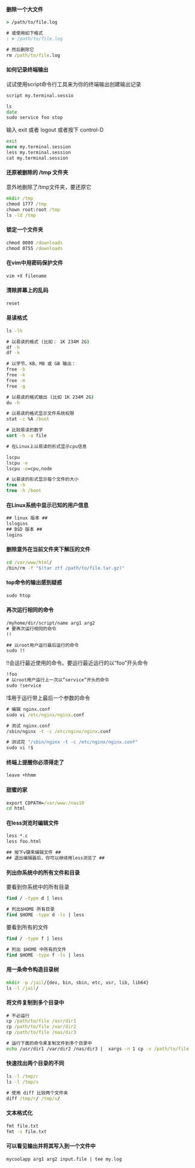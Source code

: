 #### 删除一个大文件
```cmd
> /path/to/file.log

# 或使用如下格式
: > /path/to/file.log

# 然后删除它
rm /path/to/file.log
```

#### 如何记录终端输出
试试使用script命令行工具来为你的终端输出创建输出记录
```cmd
script my.terminal.sessio

ls
date
sudo service foo stop
```

输入 exit 或者 logout 或者按下 control-D
```cmd
exit
more my.terminal.session
less my.terminal.session
cat my.terminal.session
```

#### 还原被删除的 /tmp 文件夹
意外地删除了/tmp文件夹，要还原它
```cmd
mkdir /tmp
chmod 1777 /tmp
chown root:root /tmp
ls -ld /tmp
```

#### 锁定一个文件夹
```cmd
chmod 0000 /downloads
chmod 0755 /downloads
```

#### 在vim中用密码保护文件
```cmd
vim +X filename
```

#### 清除屏幕上的乱码
```cmd
reset
```

#### 易读格式
```cmd
ls -lh

# 以易读的格式 (比如： 1K 234M 2G)
df -h
df -k

# 以字节、KB、MB 或 GB 输出：
free -b
free -k
free -m
free -g

# 以易读的格式输出 (比如 1K 234M 2G)
du -h

# 以易读的格式显示文件系统权限
stat -c %A /boot

# 比较易读的数字
sort -h -a file

# 在Linux上以易读的形式显示cpu信息

lscpu
lscpu -e
lscpu -e=cpu,node

# 以易读的形式显示每个文件的大小
tree -h
tree -h /boot
```

#### 在Linux系统中显示已知的用户信息
```cmd
## linux 版本 ##
lslogins
## BSD 版本 ##
logins
```

#### 删除意外在当前文件夹下解压的文件
```cmd
cd /var/www/html/
/bin/rm -f "$(tar ztf /path/to/file.tar.gz)"
```

#### top命令的输出感到疑惑
```cmd
sudo htop
```

#### 再次运行相同的命令
```cmd
/myhome/dir/script/name arg1 arg2
# 要再次运行相同的命令
!!

## 以root用户运行最后运行的命令
sudo !!
```

!!会运行最近使用的命令。要运行最近运行的以“foo”开头命令
```cmd
!foo
# 以root用户运行上一次以“service”开头的命令
sudo !service
```

!$用于运行带上最后一个参数的命令
```cmd
# 编辑 nginx.conf
sudo vi /etc/nginx/nginx.conf

# 测试 nginx.conf
/sbin/nginx -t -c /etc/nginx/nginx.conf

# 测试完 "/sbin/nginx -t -c /etc/nginx/nginx.conf"
sudo vi !$
```

#### 终端上提醒你必须得走了
```cmd
leave +hhmm
```

#### 甜蜜的家
```cmd
export CDPATH=/var/www:/nas10
cd html
```
#### 在less浏览时编辑文件
```cmd
less *.c
less foo.html

## 按下v键来编辑文件 ##
## 退出编辑器后，你可以继续用less浏览了 ##
```

#### 列出你系统中的所有文件和目录
要看到你系统中的所有目录
```cmd
find / -type d | less

# 列出$HOME 所有目录
find $HOME -type d -ls | less
```

要看到所有的文件
```cmd
find / -type f | less

# 列出 $HOME 中所有的文件
find $HOME -type f -ls | less
```

#### 用一条命令构造目录树
```cmd
mkdir -p /jail/{dev, bin, sbin, etc, usr, lib, lib64}
ls -l /jail/
```

#### 将文件复制到多个目录中
```cmd
# 不必运行
cp /path/to/file /usr/dir1
cp /path/to/file /var/dir2
cp /path/to/file /nas/dir3

# 运行下面的命令来复制文件到多个目录中
echo /usr/dir1 /var/dir2 /nas/dir3 |  xargs -n 1 cp -v /path/to/file
```

#### 快速找出两个目录的不同
```cmd
ls -l /tmp/r
ls -l /tmp/s

# 使用 diff 比较两个文件夹
diff /tmp/r/ /tmp/s/
```

#### 文本格式化
```cmd
fmt file.txt
fmt -s file.txt
```

#### 可以看见输出并将其写入到一个文件中
```cmd
mycoolapp arg1 arg2 input.file | tee my.log
```
